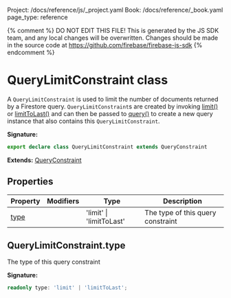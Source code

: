Project: /docs/reference/js/_project.yaml
Book: /docs/reference/_book.yaml
page_type: reference

{% comment %}
DO NOT EDIT THIS FILE!
This is generated by the JS SDK team, and any local changes will be
overwritten. Changes should be made in the source code at
https://github.com/firebase/firebase-js-sdk
{% endcomment %}

# QueryLimitConstraint class
A `QueryLimitConstraint` is used to limit the number of documents returned by a Firestore query. `QueryLimitConstraint`<!-- -->s are created by invoking [limit()](./firestore_.md#limit) or [limitToLast()](./firestore_.md#limittolast) and can then be passed to [query()](./firestore_.md#query) to create a new query instance that also contains this `QueryLimitConstraint`<!-- -->.

<b>Signature:</b>

```typescript
export declare class QueryLimitConstraint extends QueryConstraint 
```
<b>Extends:</b> [QueryConstraint](./firestore_.queryconstraint.md#queryconstraint_class)

## Properties

|  Property | Modifiers | Type | Description |
|  --- | --- | --- | --- |
|  [type](./firestore_.querylimitconstraint.md#querylimitconstrainttype) |  | 'limit' \| 'limitToLast' | The type of this query constraint |

## QueryLimitConstraint.type

The type of this query constraint

<b>Signature:</b>

```typescript
readonly type: 'limit' | 'limitToLast';
```
